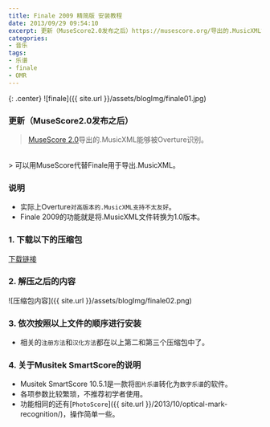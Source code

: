 ```yaml
---
title: Finale 2009 精简版 安装教程
date: 2013/09/29 09:54:10
excerpt: 更新（MuseScore2.0发布之后）https://musescore.org/导出的.MusicXML能够被Overture识别。可以用MuseScore代替Finale用于导出.MusicXML。实际上Overture``对高版本的.MusicXML支持不太友好``。Finale 2009的功能就是将.MusicXML文件转换为1.0版本。实际上Overture``对高版本的.MusicXML支持不太友好``。
categories: 
- 音乐
tags: 
- 乐谱
- finale
- OMR
---
```


{: .center}
![finale]({{ site.url }}/assets/blogImg/finale01.jpg)

### 更新（MuseScore2.0发布之后）
> [MuseScore 2.0](https://musescore.org/)导出的.MusicXML能够被Overture识别。
<br/>
> 可以用MuseScore代替Finale用于导出.MusicXML。

### 说明
* 实际上Overture``对高版本的.MusicXML支持不太友好``。
* Finale 2009的功能就是将.MusicXML文件转换为1.0版本。

### 1. 下载以下的压缩包
<a href="http://pan.baidu.com/s/1xIG7E" target="_blank">下载链接</a>

### 2. 解压之后的内容
![压缩包内容]({{ site.url }}/assets/blogImg/finale02.png)

### 3. 依次按照以上文件的顺序进行安装
* 相关的`注册方法`和`汉化方法`都在以上第二和第三个压缩包中了。  

### 4. 关于Musitek SmartScore的说明
* Musitek SmartScore 10.5.1是一款将`图片乐谱`转化为`数字乐谱`的软件。
* 各项参数比较繁琐，不推荐初学者使用。
* 功能相同的还有[`PhotoScore`]({{ site.url }}/2013/10/optical-mark-recognition/)，操作简单一些。 
